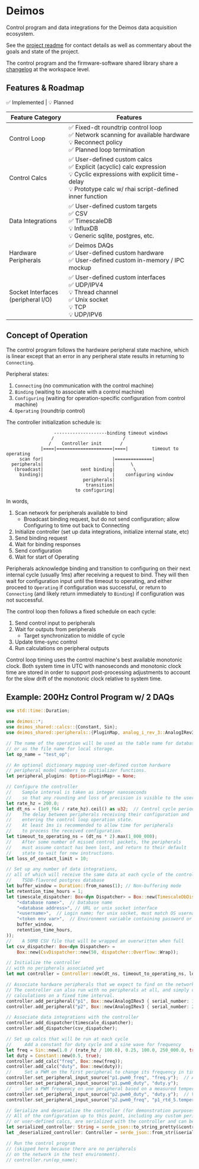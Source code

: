 # Deimos

Control program and data integrations for the Deimos data acquisition ecosystem.

See the [project readme](https://github.com/deimoscontrols/deimos/blob/main/README.md) for contact details as well as commentary about
the goals and state of the project.

The control program and the firmware-software shared library share a
[changelog](https://github.com/deimoscontrols/deimos/blob/main/CHANGELOG.md) at the workspace level.

## Features & Roadmap

✅ Implemented | 💡 Planned

| Feature Category | Features |
|------------------|----------|
| Control Loop     | ✅ Fixed-dt roundtrip control loop<br>✅ Network scanning for available hardware<br>💡 Reconnect policy<br>✅ Planned loop termination |
| Control Calcs | ✅ User-defined custom calcs<br>✅ Explicit (acyclic) calc expression<br>💡 Cyclic expressions with explicit time-delay<br>💡 Prototype calc w/ rhai script-defined inner function |
| Data Integrations| ✅ User-defined custom targets<br>✅ CSV<br>✅ TimescaleDB<br>💡 InfluxDB<br>💡 Generic sqlite, postgres, etc.|
| Hardware Peripherals| ✅ Deimos DAQs<br>✅ User-defined custom hardware<br>✅ User-defined custom in-memory / IPC mockup|
| Socket Interfaces<br>(peripheral I/O)| ✅ User-defined custom interfaces<br>✅ UDP/IPV4<br>💡 Thread channel<br>✅ Unix socket<br>💡 TCP<br>💡 UDP/IPV6 |

## Concept of Operation

The control program follows the hardware peripheral state machine,
which is linear except that an error in any peripheral state results
in returning to `Connecting`.

Peripheral states:

1. `Connecting` (no communication with the control machine)
2. `Binding` (waiting to associate with a control machine)
3. `Configuring` (waiting for operation-specific configuration from control machine)
4. `Operating` (roundtrip control)

The controller initialization schedule is:

```text
                  --------------------binding timeout windows
                 /                          /
                /    Controller init       /           
             |====|=====================|====|         timeout to operating
     scan for|                          |==============|
  peripherals|                          |      \
   (broadcast|              sent binding|       \
     binding)|                          |    configuring window
                             peripherals|
                              transition|
                          to configuring|            
```

In words,

1. Scan network for peripherals available to bind
    * Broadcast binding request, but do not send configuration; allow Configuring to time out back to Connecting
2. Initialize controller (set up data integrations, initialize internal state, etc)
3. Send binding request
4. Wait for binding responses
5. Send configuration
6. Wait for start of Operating

Peripherals acknowledge binding and transition to configuring on their next internal cycle (usually 1ms) after receiving a request to bind. They will then wait for configuration input until the timeout
to operating, and either proceed to `Operating` if configuration was
successful, or return to `Connecting` (and likely return immediately to `Binding`) if configuration was not successful.

The control loop then follows a fixed schedule on each cycle:

1. Send control input to peripherals
2. Wait for outputs from peripherals
    * Target synchronization to middle of cycle
3. Update time-sync control
4. Run calculations on peripheral outputs

Control loop timing uses the control machine's best available monotonic clock. Both system time in UTC with nanoseconds and monotonic clock time
are stored in order to support post-processing adjustments to
account for the slow drift of the monotonic clock relative to system time.

## Example: 200Hz Control Program w/ 2 DAQs

```rust
use std::time::Duration;

use deimos::*;
use deimos_shared::calcs::{Constant, Sin};
use deimos_shared::peripherals::{PluginMap, analog_i_rev_3::AnalogIRev3};

// The name of the operation will be used as the table name for databases,
// or as the file name for local storage.
let op_name = "test_op";

// An optional dictionary mapping user-defined custom hardware
// peripheral model numbers to initializer functions.
let peripheral_plugins: Option<PluginMap> = None;

// Configure the controller
//    Sample interval is taken as integer nanoseconds
//    so that any rounding and loss of precision is visible to the user
let rate_hz = 200.0;
let dt_ns = (1e9_f64 / rate_hz).ceil() as u32;  // Control cycle period
//    The delay between peripherals receiving their configuration and
//    entering the control loop operation state.
//    At least 1ms is recommended to allow time for peripherals
//    to process the received configuration.
let timeout_to_operating_ns = (dt_ns * 2).max(1_000_000);
//    After some number of missed control packets, the peripherals
//    must assume contact has been lost, and return to their default
//    state to wait for new instructions.
let loss_of_contact_limit = 10;

// Set up any number of data integrations,
// all of which will receive the same data at each cycle of the control loop
//    TSDB-flavored postgres database
let buffer_window = Duration::from_nanos(1); // Non-buffering mode
let retention_time_hours = 1;
let timescale_dispatcher: Box<dyn Dispatcher> = Box::new(TimescaleDbDispatcher::new(
    "<database name>",  // Database name
    "<database address>", // URL or unix socket interface
    "<username>",  // Login name; for unix socket, must match OS username
    "<token env var>",  // Environment variable containing password or token
    buffer_window,
    retention_time_hours,
));
//    A 50MB CSV file that will be wrapped an overwritten when full
let csv_dispatcher: Box<dyn Dispatcher> =
    Box::new(CsvDispatcher::new(50, dispatcher::Overflow::Wrap));

// Initialize the controller
// with no peripherals associated yet
let mut controller = Controller::new(dt_ns, timeout_to_operating_ns, loss_of_contact_limit);

// Associate hardware peripherals that we expect to find on the network
// The controller can also run with no peripherals at all, and simply do
// calculations on a fixed time interval.
controller.add_peripheral("p1", Box::new(AnalogIRev3 { serial_number: 1 }));
controller.add_peripheral("p2", Box::new(AnalogIRev3 { serial_number: 2 }));

// Associate data integrations with the controller
controller.add_dispatcher(timescale_dispatcher);
controller.add_dispatcher(csv_dispatcher);

// Set up calcs that will be run at each cycle
//     Add a constant for duty cycle and a sine wave for frequency
let freq = Sin::new(1.0 / (rate_hz / 100.0), 0.25, 100.0, 250_000.0, true);
let duty = Constant::new(0.5, true);
controller.add_calc("freq", Box::new(freq));
controller.add_calc("duty", Box::new(duty));
//     Set a PWM on the first peripheral to change its frequency in time
controller.set_peripheral_input_source("p1.pwm0_freq", "freq.y");  // A value to be written to the hardware
controller.set_peripheral_input_source("p1.pwm0_duty", "duty.y");
//     Set a PWM frequency on one peripheral based on a measured temperature from the other peripheral
controller.set_peripheral_input_source("p2.pwm0_duty", "duty.y");  // Values can be referenced any number of times
controller.set_peripheral_input_source("p2.pwm0_freq", "p1_rtd_5.temperature_K");

// Serialize and deserialize the controller (for demonstration purposes).
// All of the configuration up to this point, including any custom peripheral plugins
// or user-defined calcs, are serialized with the controller and can be written to and read from a json file.
let serialized_controller: String = serde_json::to_string_pretty(&controller).unwrap();
let _deserialized_controller: Controller = serde_json::from_str(&serialized_controller).unwrap();

// Run the control program
// (skipped here because there are no peripherals
// on the network in the test environment).
// controller.run(op_name);
```